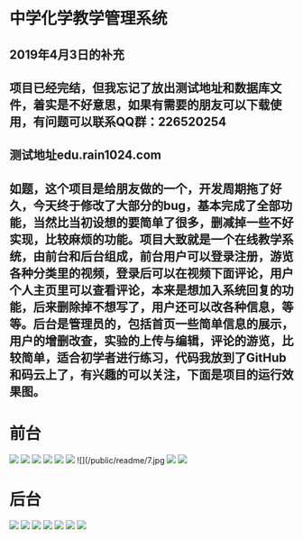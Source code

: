# 中学化学教学管理系统
## 2019年4月3日的补充
## 项目已经完结，但我忘记了放出测试地址和数据库文件，着实是不好意思，如果有需要的朋友可以下载使用，有问题可以联系QQ群：226520254
## 测试地址edu.rain1024.com
## 如题，这个项目是给朋友做的一个，开发周期拖了好久，今天终于修改了大部分的bug，基本完成了全部功能，当然比当初设想的要简单了很多，删减掉一些不好实现，比较麻烦的功能。项目大致就是一个在线教学系统，由前台和后台组成，前台用户可以登录注册，游览各种分类里的视频，登录后可以在视频下面评论，用户个人主页里可以查看评论，本来是想加入系统回复的功能，后来删除掉不想写了，用户还可以改各种信息，等等。后台是管理员的，包括首页一些简单信息的展示，用户的增删改查，实验的上传与编辑，评论的游览，比较简单，适合初学者进行练习，代码我放到了GitHub和码云上了，有兴趣的可以关注，下面是项目的运行效果图。

# 前台

![](/public/readme/1.jpg)
![](/public/readme/2.jpg)
![](/public/readme/3.jpg)
![](/public/readme/4.jpg)
![](/public/readme/5.jpg)
![](/public/readme/6.jpg)
![](/public/readme/7.jpg
![](/public/readme/8.jpg)
![](/public/readme/9.jpg)

# 后台
![](/public/readme/10.jpg)
![](/public/readme/11.jpg)
![](/public/readme/12.jpg)
![](/public/readme/13.jpg)
![](/public/readme/14.jpg)
![](/public/readme/15.jpg)
![](/public/readme/16.jpg)
